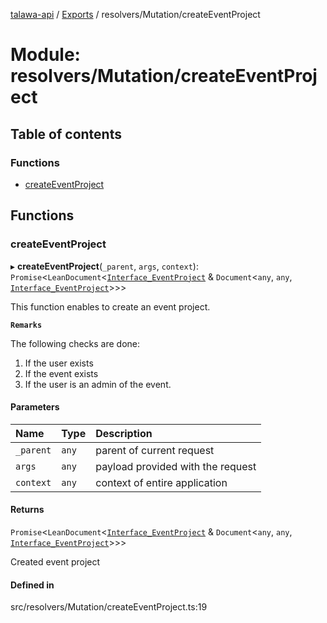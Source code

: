 [talawa-api](../README.md) / [Exports](../modules.md) / resolvers/Mutation/createEventProject

# Module: resolvers/Mutation/createEventProject

## Table of contents

### Functions

- [createEventProject](resolvers_Mutation_createEventProject.md#createeventproject)

## Functions

### createEventProject

▸ **createEventProject**(`_parent`, `args`, `context`): `Promise`<`LeanDocument`<[`Interface_EventProject`](../interfaces/models_EventProject.Interface_EventProject.md) & `Document`<`any`, `any`, [`Interface_EventProject`](../interfaces/models_EventProject.Interface_EventProject.md)\>\>\>

This function enables to create an event project.

**`Remarks`**

The following checks are done:
1. If the user exists
2. If the event exists
3. If the user is an admin of the event.

#### Parameters

| Name | Type | Description |
| :------ | :------ | :------ |
| `_parent` | `any` | parent of current request |
| `args` | `any` | payload provided with the request |
| `context` | `any` | context of entire application |

#### Returns

`Promise`<`LeanDocument`<[`Interface_EventProject`](../interfaces/models_EventProject.Interface_EventProject.md) & `Document`<`any`, `any`, [`Interface_EventProject`](../interfaces/models_EventProject.Interface_EventProject.md)\>\>\>

Created event project

#### Defined in

src/resolvers/Mutation/createEventProject.ts:19
